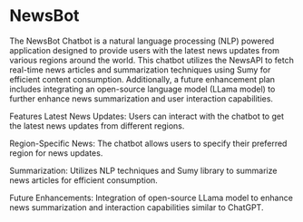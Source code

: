 # NewsBot

The NewsBot Chatbot is a natural language processing (NLP) powered application designed to provide users with the latest news updates from various regions around the world. This chatbot utilizes the NewsAPI to fetch real-time news articles and summarization techniques using Sumy for efficient content consumption. Additionally, a future enhancement plan includes integrating an open-source language model (LLama model) to further enhance news summarization and user interaction capabilities.

Features
Latest News Updates: Users can interact with the chatbot to get the latest news updates from different regions.

Region-Specific News: The chatbot allows users to specify their preferred region for news updates.

Summarization: Utilizes NLP techniques and Sumy library to summarize news articles for efficient consumption.

Future Enhancements: Integration of open-source LLama model to enhance news summarization and interaction capabilities similar to ChatGPT.

